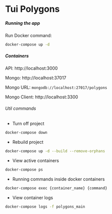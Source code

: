 # Tui Polygons

##### Running the app

Run Docker command:

```bash
docker-compose up -d
```

##### Containers

API: http://localhost:3000

Mongo: http://localhost:37017

Mongo URL: `mongodb://localhost:27017/polygons`

Mongo Client: http://localhost:3300

###### Util commands

- Turn off project

```bash
docker-compose down
```

- Rebuild project

```bash
docker-compose up -d --build --remove-orphans
```

- View active containers

```bash
docker-compose ps
```

- Running commands inside docker containers

```bash
docker-compose exec {container_name} {command}
```

- View container logs

```bash
docker-compose logs -f polygons_main
```
